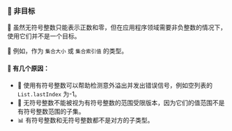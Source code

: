 
### 🚫 非目标

🔴 虽然无符号整数只能表示正数和零，但在应用程序领域需要非负整数的情况下，使用它们并不是一个目标。

🧩 例如，作为 `集合大小` 或 `集合索引值` 的类型。

#### 🤔 有几个原因：

* 🚨 使用有符号整数可以帮助检测意外溢出并发出错误信号，例如空列表的 `List.lastIndex` 为-1。
* 🔁 无符号整数不能被视为有符号整数的范围受限版本，因为它们的值范围不是有符号整数范围的子集。
* 📊 有符号整数和无符号整数都不是对方的子类型。